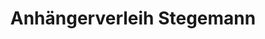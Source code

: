 ---
title: "Anhängerverleih Stegemann"
url: /gronau-leine/anhaengerverleih-stegemann/
shop: Mieten
---